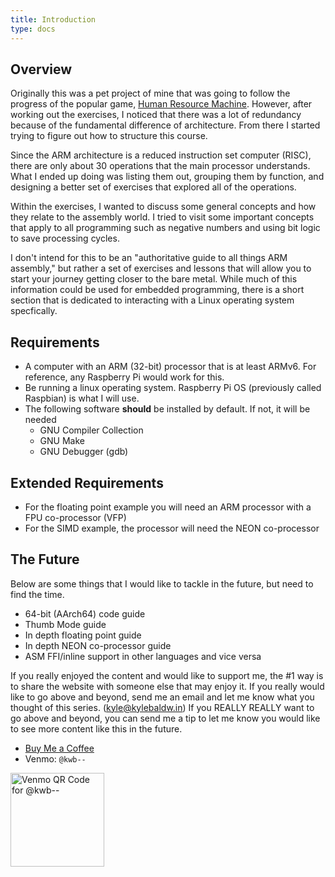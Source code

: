 ```yaml
---
title: Introduction
type: docs
---
```


## Overview 

Originally this was a pet project of mine that was going to follow the progress 
of the popular game, [Human Resource Machine](https://tomorrowcorporation.com/humanresourcemachine). 
However, after working out the exercises, I noticed that there was a lot of 
redundancy because of the fundamental difference of architecture. From there 
I started trying to figure out how to structure this course. 

Since the ARM architecture is a reduced instruction set computer (RISC), there are 
only about 30 operations that the main processor understands. What I ended up doing was 
listing them out, grouping them by function, and designing a better set of exercises 
that explored all of the operations. 

Within the exercises, I wanted to discuss some general concepts and how they 
relate to the assembly world. I tried to visit some important concepts that 
apply to all programming such as negative numbers and using bit logic to save processing cycles. 

I don't intend for this to be an "authoritative guide to all things ARM assembly," 
but rather a set of exercises and lessons that will allow you to start your 
journey getting closer to the bare metal. While much of this information could be used 
for embedded programming, there is a short section that is dedicated to interacting 
with a Linux operating system specfically. 


## Requirements 
- A computer with an ARM (32-bit) processor that is at least ARMv6. For reference, any Raspberry 
  Pi would work for this. 
- Be running a linux operating system. Raspberry Pi OS (previously called Raspbian) 
  is what I will use. 
- The following software **should** be installed by default. If not, it will be 
  needed 
    - GNU Compiler Collection 
    - GNU Make 
    - GNU Debugger (gdb)

## Extended Requirements 
- For the floating point example you will need an ARM processor with a FPU 
  co-processor (VFP)
- For the SIMD example, the processor will need the NEON co-processor

## The Future 

Below are some things that I would like to tackle in the future, but need to find the time. 

- 64-bit (AArch64) code guide 
- Thumb Mode guide 
- In depth floating point guide  
- In depth NEON co-processor guide 
- ASM FFI/inline support in other languages and vice versa

If you really enjoyed the content and would like to support me, the #1 way is to share the website with 
someone else that may enjoy it. If you really would like to go above and beyond, send me 
an email and let me know what you thought of this series. (kyle@kylebaldw.in) If you REALLY REALLY 
want to go above and beyond, you can send me a tip to let me know you would like to 
see more content like this in the future. 

* [Buy Me a Coffee](https://www.buymeacoffee.com/kylewb)
* Venmo: `@kwb--`

<img src="/img/venmo-qr.png" style="width: 150px" alt="Venmo QR Code for @kwb--"/>
